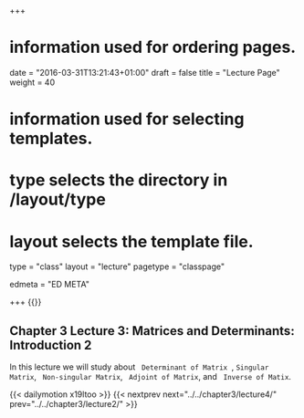 +++
# information used for ordering pages.
date = "2016-03-31T13:21:43+01:00"
draft = false
title = "Lecture Page"
weight = 40

# information used for selecting templates.
# type selects the directory in /layout/type
# layout selects the template file.

type   = "class"
layout = "lecture"
pagetype = "classpage"





edmeta = "ED META"

+++
{{<credits ori="Maktab.pk" lec="Adil Mahmood" des="Qazi Rashid">}}

## Chapter 3 Lecture 3: Matrices and Determinants: Introduction 2
<p class="lead">
In this lecture we will study about <code> Determinant of Matrix </code>,
<code>Singular Matrix</code>, <code> Non-singular Matrix</code>,
<code> Adjoint of Matrix</code>, and <code> Inverse of Matix</code>.
</p>

{{< dailymotion x19ltoo >}}
{{< nextprev next="../../chapter3/lecture4/"     prev="../../chapter3/lecture2/"  >}}
